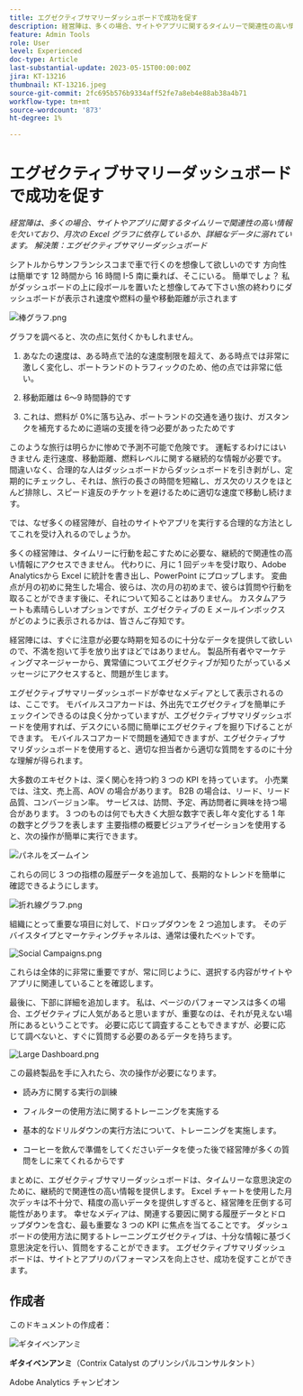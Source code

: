 ```yaml
---
title: エグゼクティブサマリーダッシュボードで成功を促す
description: 経営陣は、多くの場合、サイトやアプリに関するタイムリーで関連性の高い情報を欠いており、月次の Excel グラフに依存しているか、詳細なデータに溺れています。 ソリューション — エグゼクティブサマリーダッシュボード。
feature: Admin Tools
role: User
level: Experienced
doc-type: Article
last-substantial-update: 2023-05-15T00:00:00Z
jira: KT-13216
thumbnail: KT-13216.jpeg
source-git-commit: 2fc695b576b9334aff52fe7a8eb4e88ab38a4b71
workflow-type: tm+mt
source-wordcount: '873'
ht-degree: 1%

---
```



# エグゼクティブサマリーダッシュボードで成功を促す

_経営陣は、多くの場合、サイトやアプリに関するタイムリーで関連性の高い情報を欠いており、月次の Excel グラフに依存しているか、詳細なデータに溺れています。 解決策：エグゼクティブサマリーダッシュボード_

シアトルからサンフランシスコまで車で行くのを想像して欲しいのです 方向性は簡単です 12 時間から 16 時間 I-5 南に乗れば、そこにいる。 簡単でしょ？ 私がダッシュボードの上に段ボールを置いたと想像してみて下さい旅の終わりにダッシュボードが表示され速度や燃料の量や移動距離が示されます

![棒グラフ.png](assets/bar-graph.png)

グラフを調べると、次の点に気付くかもしれません。

1. あなたの速度は、ある時点で法的な速度制限を超えて、ある時点では非常に激しく変化し、ポートランドのトラフィックのため、他の点では非常に低い。

1. 移動距離は 6～9 時間静的です

1. これは、燃料が 0%に落ち込み、ポートランドの交通を通り抜け、ガスタンクを補充するために道端の支援を待つ必要があったためです

このような旅行は明らかに惨めで予測不可能で危険です。 運転するわけにはいきません 走行速度、移動距離、燃料レベルに関する継続的な情報が必要です。 間違いなく、合理的な人はダッシュボードからダッシュボードを引き剥がし、定期的にチェックし、それは、旅行の長さの時間を短縮し、ガス欠のリスクをほとんど排除し、スピード違反のチケットを避けるために適切な速度で移動し続けます。

では、なぜ多くの経営陣が、自社のサイトやアプリを実行する合理的な方法としてこれを受け入れるのでしょうか。

多くの経営陣は、タイムリーに行動を起こすために必要な、継続的で関連性の高い情報にアクセスできません。 代わりに、月に 1 回デッキを受け取り、Adobe Analyticsから Excel に統計を書き出し、PowerPoint にプロップします。 変曲点が月の初めに発生した場合、彼らは、次の月の初めまで、彼らは質問や行動を取ることができます後に、それについて知ることはありません。 カスタムアラートも素晴らしいオプションですが、エグゼクティブの E メールインボックスがどのように表示されるかは、皆さんご存知です。

経営陣には、すぐに注意が必要な時期を知るのに十分なデータを提供して欲しいので、不満を抱いて手を放り出すほどではありません。 製品所有者やマーケティングマネージャーから、異常値についてエグゼクティブが知りたがっているメッセージにアクセスすると、問題が生じます。

エグゼクティブサマリーダッシュボードが幸せなメディアとして表示されるのは、ここです。 モバイルスコアカードは、外出先でエグゼクティブを簡単にチェックインできるのは良く分かっていますが、エグゼクティブサマリダッシュボードを使用すれば、デスクにいる間に簡単にエグゼクティブを掘り下げることができます。 モバイルスコアカードで問題を通知できますが、エグゼクティブサマリダッシュボードを使用すると、適切な担当者から適切な質問をするのに十分な理解が得られます。

大多数のエキゼクトは、深く関心を持つ約 3 つの KPI を持っています。 小売業では、注文、売上高、AOV の場合があります。 B2B の場合は、リード、リード品質、コンバージョン率。 サービスは、訪問、予定、再訪問者に興味を持つ場合があります。 3 つのものは何でも大きく大胆な数字で表し年々変化する 1 年の数字とグラフを表します 主要指標の概要ビジュアライゼーションを使用すると、次の操作が簡単に実行できます。

![パネルをズームイン](assets/zoom-in-panel.png)

これらの同じ 3 つの指標の履歴データを追加して、長期的なトレンドを簡単に確認できるようにします。

![折れ線グラフ.png](assets/line-graph.png)

組織にとって重要な項目に対して、ドロップダウンを 2 つ追加します。 そのデバイスタイプとマーケティングチャネルは、通常は優れたベットです。

![Social Campaigns.png](assets/social-campaigns.png)

これらは全体的に非常に重要ですが、常に同じように、選択する内容がサイトやアプリに関連していることを確認します。

最後に、下部に詳細を追加します。 私は、ページのパフォーマンスは多くの場合、エグゼクティブに人気があると思いますが、重要なのは、それが見えない場所にあるということです。 必要に応じて調査することもできますが、必要に応じて調べないと、すぐに質問する必要のあるデータを持ちます。

![Large Dashboard.png](assets/large-dashboard.png)

この最終製品を手に入れたら、次の操作が必要になります。

- 読み方に関する実行の訓練

- フィルターの使用方法に関するトレーニングを実施する

- 基本的なドリルダウンの実行方法について、トレーニングを実施します。

- コーヒーを飲んで準備をしてくださいデータを使った後で経営陣が多くの質問をしに来てくれるからです

まとめに、エグゼクティブサマリーダッシュボードは、タイムリーな意思決定のために、継続的で関連性の高い情報を提供します。 Excel チャートを使用した月次デッキは不十分で、精度の高いデータを提供しすぎると、経営陣を圧倒する可能性があります。 幸せなメディアは、関連する要因に関する履歴データとドロップダウンを含む、最も重要な 3 つの KPI に焦点を当てることです。 ダッシュボードの使用方法に関するトレーニングエグゼクティブは、十分な情報に基づく意思決定を行い、質問をすることができます。 エグゼクティブサマリダッシュボードは、サイトとアプリのパフォーマンスを向上させ、成功を促すことができます。

## 作成者

このドキュメントの作成者：

![ギタイベンアンミ](assets/gitai-ben-ammi.png)

**ギタイベンアンミ**（Contrix Catalyst のプリンシパルコンサルタント）

Adobe Analytics チャンピオン
